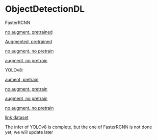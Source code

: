 # ObjectDetectionDL
FasterRCNN

[no augment, pretrained](https://drive.google.com/file/d/19hjPt2kfnWabT4KInZ0qJMVP3gcuLpLZ/view?usp=sharing)

[Augmented, pretrained](https://drive.usercontent.google.com/download?id=12Weowf1JB1WaqhfvMSZu2SN4uBrKai8s&export=download&confirm=t&uuid=98a355f0-306f-40ea-931d-2a903da8b528)

[no augment, no pretrain](https://drive.google.com/file/d/1kOtNpmk9KySOAS2RQBF6pqIazIqQlK7Y/view?usp=sharing)

[augment, no pretrain](https://drive.usercontent.google.com/download?id=1dhw8vyGJe6Kp2GWNul4MaTrDxj2KaOzh&export=download&authuser=0)

YOLOv8:

[aument, pretrain](https://drive.google.com/file/d/1X5MYy1RijgeHeySHcm8iS_UizuwE8da8/view?usp=sharing)

[no augment, pretrain](https://drive.google.com/file/d/1o_3IeMSbbSIzbSXsmYA3sZti6wl-18Iq/view?usp=sharing)

[augment, no pretrain](https://drive.google.com/file/d/11nxwuxNdLLwyysjc_0KT_3GmD4IDCQoW/view?usp=sharing)

[no augment, no pretrain](https://drive.google.com/file/d/1sc9dt12D5lL-8sSTUYgBLNvnT_iDHNNH/view?usp=sharing)

[link dataset](https://www.kaggle.com/datasets/truongthanh0812/licenseplate)


The infer of YOLOv8 is complete, but the one of FasterRCNN is not done yet, we will update later
